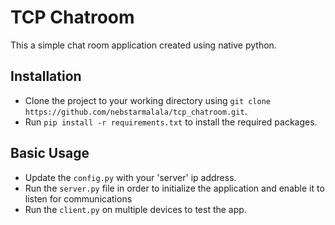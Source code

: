 # TCP Chatroom
This a simple chat room application created using native python.
## Installation
* Clone the project to your working directory using `git clone https://github.com/nebstarmalala/tcp_chatroom.git`.
* Run `pip install -r requirements.txt` to install the required packages.

## Basic Usage
* Update the `config.py` with your 'server' ip address.
* Run the `server.py` file in order to initialize the application and enable it to listen for communications
* Run the `client.py` on multiple devices to test the app.
